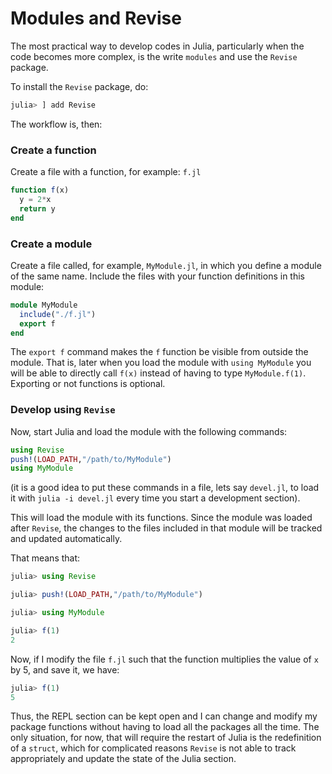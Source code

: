 
# Modules and Revise

The most practical way to develop codes in Julia, particularly when the code becomes more complex, is the write `modules` and use the `Revise` package.

To install the `Revise` package, do:
```julia
julia> ] add Revise
```

The workflow is, then:

### Create a function

Create a file with a function, for example: `f.jl`

```julia
function f(x)
  y = 2*x
  return y
end
```

### Create a module

Create a file called, for example, `MyModule.jl`, in which you define a module of the same name. Include the files with your function definitions in this module:

```julia
module MyModule
  include("./f.jl")  
  export f
end
```

The `export f` command makes the `f` function be visible from outside the module. That is, later when you load the module with `using MyModule` you will be able to directly call `f(x)` instead of having to type `MyModule.f(1)`. Exporting or not functions is optional.

### Develop using `Revise`

Now, start Julia and load the module with the following commands:

```julia
using Revise
push!(LOAD_PATH,"/path/to/MyModule")
using MyModule
```

(it is a good idea to put these commands in a file, lets say `devel.jl`, to load it with `julia -i devel.jl` every time you start a development section). 

This will load the module with its functions. Since the module was loaded after `Revise`, the changes to the files included in that module will be tracked and updated automatically. 

That means that:
 
```julia
julia> using Revise

julia> push!(LOAD_PATH,"/path/to/MyModule")

julia> using MyModule

julia> f(1)
2
```

Now, if I modify the file `f.jl` such that the function multiplies the value of `x` by 5, and save it, we have:

```julia
julia> f(1)
5

```

Thus, the REPL section can be kept open and I can change and modify my package functions without having to load all the packages all the time.  The only situation, for now, that will require the restart of Julia is the redefinition of a `struct`, which for complicated reasons `Revise` is not able to track appropriately and update the state of the Julia section. 

